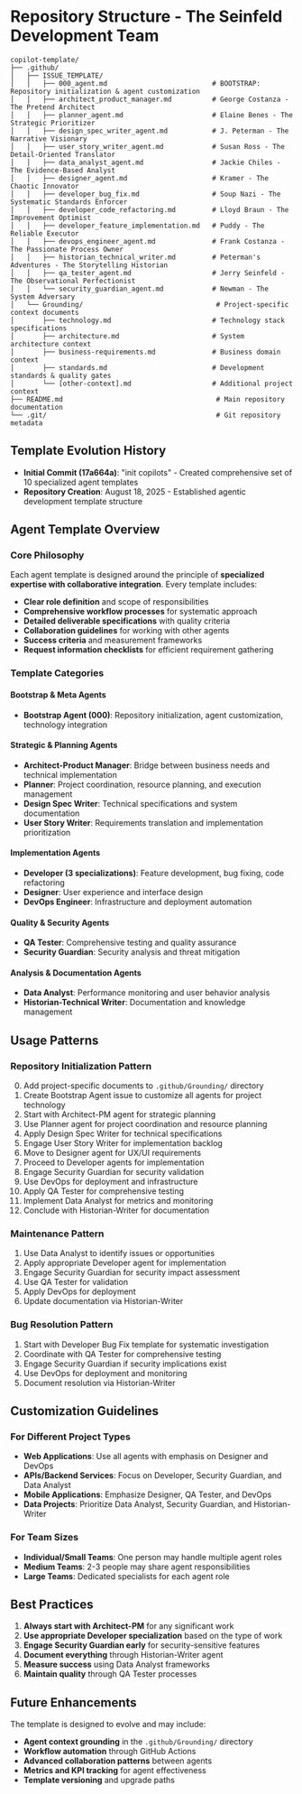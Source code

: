 # Repository Structure - The Seinfeld Development Team

```
copilot-template/
├── .github/
│   ├── ISSUE_TEMPLATE/
│   │   ├── 000_agent.md                          # BOOTSTRAP: Repository initialization & agent customization
│   │   ├── architect_product_manager.md          # George Costanza - The Pretend Architect
│   │   ├── planner_agent.md                      # Elaine Benes - The Strategic Prioritizer
│   │   ├── design_spec_writer_agent.md           # J. Peterman - The Narrative Visionary
│   │   ├── user_story_writer_agent.md            # Susan Ross - The Detail-Oriented Translator
│   │   ├── data_analyst_agent.md                 # Jackie Chiles - The Evidence-Based Analyst
│   │   ├── designer_agent.md                     # Kramer - The Chaotic Innovator
│   │   ├── developer_bug_fix.md                  # Soup Nazi - The Systematic Standards Enforcer
│   │   ├── developer_code_refactoring.md         # Lloyd Braun - The Improvement Optimist
│   │   ├── developer_feature_implementation.md   # Puddy - The Reliable Executor
│   │   ├── devops_engineer_agent.md              # Frank Costanza - The Passionate Process Owner
│   │   ├── historian_technical_writer.md         # Peterman's Adventures - The Storytelling Historian
│   │   ├── qa_tester_agent.md                    # Jerry Seinfeld - The Observational Perfectionist
│   │   └── security_guardian_agent.md            # Newman - The System Adversary
│   └── Grounding/                                 # Project-specific context documents
│       ├── technology.md                         # Technology stack specifications
│       ├── architecture.md                       # System architecture context
│       ├── business-requirements.md              # Business domain context
│       ├── standards.md                          # Development standards & quality gates
│       └── [other-context].md                    # Additional project context
├── README.md                                      # Main repository documentation
└── .git/                                          # Git repository metadata
```

## Template Evolution History

- **Initial Commit (17a664a)**: "init copilots" - Created comprehensive set of 10 specialized agent templates
- **Repository Creation**: August 18, 2025 - Established agentic development template structure

## Agent Template Overview

### Core Philosophy
Each agent template is designed around the principle of **specialized expertise with collaborative integration**. Every template includes:

- **Clear role definition** and scope of responsibilities
- **Comprehensive workflow processes** for systematic approach
- **Detailed deliverable specifications** with quality criteria
- **Collaboration guidelines** for working with other agents
- **Success criteria** and measurement frameworks
- **Request information checklists** for efficient requirement gathering

### Template Categories

#### **Bootstrap & Meta Agents**
- **Bootstrap Agent (000)**: Repository initialization, agent customization, technology integration

#### **Strategic & Planning Agents**
- **Architect-Product Manager**: Bridge between business needs and technical implementation
- **Planner**: Project coordination, resource planning, and execution management
- **Design Spec Writer**: Technical specifications and system documentation
- **User Story Writer**: Requirements translation and implementation prioritization

#### **Implementation Agents**
- **Developer (3 specializations)**: Feature development, bug fixing, code refactoring
- **Designer**: User experience and interface design
- **DevOps Engineer**: Infrastructure and deployment automation

#### **Quality & Security Agents**
- **QA Tester**: Comprehensive testing and quality assurance
- **Security Guardian**: Security analysis and threat mitigation

#### **Analysis & Documentation Agents**
- **Data Analyst**: Performance monitoring and user behavior analysis
- **Historian-Technical Writer**: Documentation and knowledge management

## Usage Patterns

### **Repository Initialization Pattern**
0. Add project-specific documents to `.github/Grounding/` directory
1. Create Bootstrap Agent issue to customize all agents for project technology
2. Start with Architect-PM agent for strategic planning
3. Use Planner agent for project coordination and resource planning
4. Apply Design Spec Writer for technical specifications
5. Engage User Story Writer for implementation backlog
6. Move to Designer agent for UX/UI requirements
7. Proceed to Developer agents for implementation
8. Engage Security Guardian for security validation
9. Use DevOps for deployment and infrastructure
10. Apply QA Tester for comprehensive testing
11. Implement Data Analyst for metrics and monitoring
12. Conclude with Historian-Writer for documentation

### **Maintenance Pattern**
1. Use Data Analyst to identify issues or opportunities
2. Apply appropriate Developer agent for implementation
3. Engage Security Guardian for security impact assessment
4. Use QA Tester for validation
5. Apply DevOps for deployment
6. Update documentation via Historian-Writer

### **Bug Resolution Pattern**
1. Start with Developer Bug Fix template for systematic investigation
2. Coordinate with QA Tester for comprehensive testing
3. Engage Security Guardian if security implications exist
4. Use DevOps for deployment and monitoring
5. Document resolution via Historian-Writer

## Customization Guidelines

### **For Different Project Types**
- **Web Applications**: Use all agents with emphasis on Designer and DevOps
- **APIs/Backend Services**: Focus on Developer, Security Guardian, and Data Analyst
- **Mobile Applications**: Emphasize Designer, QA Tester, and DevOps
- **Data Projects**: Prioritize Data Analyst, Security Guardian, and Historian-Writer

### **For Team Sizes**
- **Individual/Small Teams**: One person may handle multiple agent roles
- **Medium Teams**: 2-3 people may share agent responsibilities
- **Large Teams**: Dedicated specialists for each agent role

## Best Practices

1. **Always start with Architect-PM** for any significant work
2. **Use appropriate Developer specialization** based on the type of work
3. **Engage Security Guardian early** for security-sensitive features
4. **Document everything** through Historian-Writer agent
5. **Measure success** using Data Analyst frameworks
6. **Maintain quality** through QA Tester processes

## Future Enhancements

The template is designed to evolve and may include:
- **Agent context grounding** in the `.github/Grounding/` directory
- **Workflow automation** through GitHub Actions
- **Advanced collaboration patterns** between agents
- **Metrics and KPI tracking** for agent effectiveness
- **Template versioning** and upgrade paths
